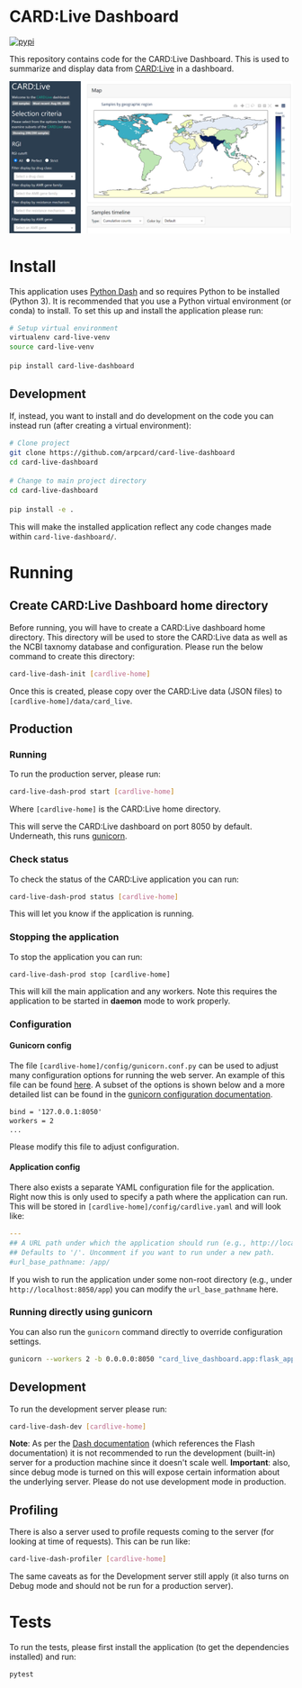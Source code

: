 # CARD:Live Dashboard
[![pypi](https://badge.fury.io/py/card-live-dashboard.svg)](https://badge.fury.io/py/card-live-dashboard)

This repository contains code for the CARD:Live Dashboard. This is used to summarize and display data from [CARD:Live][] in a dashboard.

![card-live-overview.png][]

# Install

This application uses [Python Dash][] and so requires Python to be installed (Python 3). It is recommended that you use a Python virtual environment (or conda) to install. To set this up and install the application please run:

```bash
# Setup virtual environment
virtualenv card-live-venv
source card-live-venv

pip install card-live-dashboard
```

## Development

If, instead, you want to install and do development on the code you can instead run (after creating a virtual environment):

```bash
# Clone project
git clone https://github.com/arpcard/card-live-dashboard
cd card-live-dashboard

# Change to main project directory
cd card-live-dashboard

pip install -e .
```

This will make the installed application reflect any code changes made within `card-live-dashboard/`.

# Running

## Create CARD:Live Dashboard home directory

Before running, you will have to create a CARD:Live dashboard home directory. This directory will be used to store the CARD:Live data as well as the NCBI taxnomy database and configuration. Please run the below command to create this directory:

```bash
card-live-dash-init [cardlive-home]
```

Once this is created, please copy over the CARD:Live data (JSON files) to `[cardlive-home]/data/card_live`.

## Production

### Running

To run the production server, please run:

```bash
card-live-dash-prod start [cardlive-home]
```

Where `[cardlive-home]` is the CARD:Live home directory.

This will serve the CARD:Live dashboard on port 8050 by default. Underneath, this runs [gunicorn][].

### Check status

To check the status of the CARD:Live application you can run:

```bash
card-live-dash-prod status [cardlive-home]
```

This will let you know if the application is running.

### Stopping the application

To stop the application you can run:

```
card-live-dash-prod stop [cardlive-home]
```

This will kill the main application and any workers. Note this requires the application to be started in **daemon** mode to work properly.

### Configuration

#### Gunicorn config

The file `[cardlive-home]/config/gunicorn.conf.py` can be used to adjust many configuration options for running the web server. An example of this file can be found [here][gunicorn-prod-conf]. A subset of the options is shown below and a more detailed list can be found in the [gunicorn configuration documentation][gunicorn-conf-doc].

```
bind = '127.0.0.1:8050'
workers = 2
...
```

Please modify this file to adjust configuration.

#### Application config

There also exists a separate YAML configuration file for the application. Right now this is only used to specify a path where the application can run. This will be stored in `[cardlive-home]/config/cardlive.yaml` and will look like:

```yaml
---
## A URL path under which the application should run (e.g., http://localhost/app/).
## Defaults to '/'. Uncomment if you want to run under a new path.
#url_base_pathname: /app/
```

If you wish to run the application under some non-root directory (e.g., under `http://localhost:8050/app`) you can modify the `url_base_pathname` here.

### Running directly using gunicorn

You can also run the `gunicorn` command directly to override configuration settings.

```bash
gunicorn --workers 2 -b 0.0.0.0:8050 "card_live_dashboard.app:flask_app(card_live_home='[cardlive-home]')" --timeout 600 --log-level debug
```

## Development

To run the development server please run:

```bash
card-live-dash-dev [cardlive-home]
```

**Note**: As per the [Dash documentation][dash-deployment] (which references the Flash documentation) it is not recommended to run the development (built-in) server for a production machine since it doesn't scale well. **Important**: also, since debug mode is turned on this will expose certain information about the underlying server. Please do not use development mode in production.

## Profiling

There is also a server used to profile requests coming to the server (for looking at time of requests). This can be run like:

```bash
card-live-dash-profiler [cardlive-home]
```

The same caveats as for the Development server still apply (it also turns on Debug mode and should not be run for a production server).

# Tests

To run the tests, please first install the application (to get the dependencies installed) and run:

```bash
pytest
```

[dash-deployment]: https://dash.plotly.com/deployment
[gunicorn]: https://docs.gunicorn.org
[gunicorn-prod-conf]: card_live_dashboard/service/config/gunicorn.conf.py
[gunicorn-conf-doc]: https://docs.gunicorn.org/en/latest/configure.html
[CARD:Live]: https://card.mcmaster.ca/live
[Python Dash]: https://plotly.com/dash/
[card-live-overview.png]: images/card-live-overview.png
